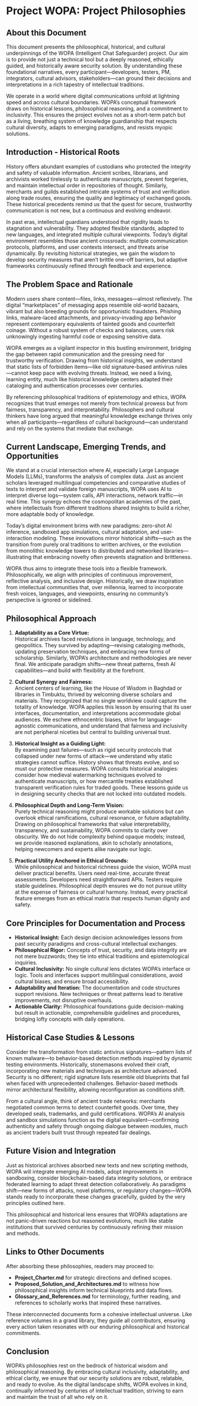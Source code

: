 # Project WOPA: Project Philosophies

## About this Document
This document presents the philosophical, historical, and cultural underpinnings of the WOPA (Intelligent Chat Safeguarder) project. Our aim is to provide not just a technical tool but a deeply reasoned, ethically guided, and historically aware security solution. By understanding these foundational narratives, every participant—developers, testers, PM, integrators, cultural advisors, stakeholders—can ground their decisions and interpretations in a rich tapestry of intellectual traditions.

We operate in a world where digital communications unfold at lightning speed and across cultural boundaries. WOPA’s conceptual framework draws on historical lessons, philosophical reasoning, and a commitment to inclusivity. This ensures the project evolves not as a short-term patch but as a living, breathing system of knowledge guardianship that respects cultural diversity, adapts to emerging paradigms, and resists myopic solutions.

## Introduction - Historical Roots
History offers abundant examples of custodians who protected the integrity and safety of valuable information. Ancient scribes, librarians, and archivists worked tirelessly to authenticate manuscripts, prevent forgeries, and maintain intellectual order in repositories of thought. Similarly, merchants and guilds established intricate systems of trust and verification along trade routes, ensuring the quality and legitimacy of exchanged goods. These historical precedents remind us that the quest for secure, trustworthy communication is not new, but a continuous and evolving endeavor.

In past eras, intellectual guardians understood that rigidity leads to stagnation and vulnerability. They adopted flexible standards, adapted to new languages, and integrated multiple cultural viewpoints. Today’s digital environment resembles those ancient crossroads: multiple communication protocols, platforms, and user contexts intersect, and threats arise dynamically. By revisiting historical strategies, we gain the wisdom to develop security measures that aren’t brittle one-off barriers, but adaptive frameworks continuously refined through feedback and experience.

## The Problem Space and Rationale
Modern users share content—files, links, messages—almost reflexively. The digital “marketplaces” of messaging apps resemble old-world bazaars, vibrant but also breeding grounds for opportunistic fraudsters. Phishing links, malware-laced attachments, and privacy-invading app behavior represent contemporary equivalents of tainted goods and counterfeit coinage. Without a robust system of checks and balances, users risk unknowingly ingesting harmful code or exposing sensitive data.

WOPA emerges as a vigilant inspector in this bustling environment, bridging the gap between rapid communication and the pressing need for trustworthy verification. Drawing from historical insights, we understand that static lists of forbidden items—like old signature-based antivirus rules—cannot keep pace with evolving threats. Instead, we need a living, learning entity, much like historical knowledge centers adapted their cataloging and authentication processes over centuries.

By referencing philosophical traditions of epistemology and ethics, WOPA recognizes that trust emerges not merely from technical prowess but from fairness, transparency, and interpretability. Philosophers and cultural thinkers have long argued that meaningful knowledge exchange thrives only when all participants—regardless of cultural background—can understand and rely on the systems that mediate that exchange.

## Current Landscape, Emerging Trends, and Opportunities
We stand at a crucial intersection where AI, especially Large Language Models (LLMs), transforms the analysis of complex data. Just as ancient scholars leveraged multilingual competencies and comparative studies of texts to interpret and validate foreign manuscripts, WOPA uses AI to interpret diverse logs—system calls, API interactions, network traffic—in real time. This synergy echoes the cosmopolitan academies of the past, where intellectuals from different traditions shared insights to build a richer, more adaptable body of knowledge.

Today’s digital environment brims with new paradigms: zero-shot AI inference, sandboxed app simulations, cultural adaptation, and user-interaction modeling. These innovations mirror historical shifts—such as the transition from purely oral traditions to written archives, or the evolution from monolithic knowledge towers to distributed and networked libraries—illustrating that embracing novelty often prevents stagnation and brittleness.

WOPA thus aims to integrate these tools into a flexible framework. Philosophically, we align with principles of continuous improvement, reflective analysis, and inclusive design. Historically, we draw inspiration from intellectual communities that, over millennia, learned to incorporate fresh voices, languages, and viewpoints, ensuring no community’s perspective is ignored or sidelined.

## Philosophical Approach
1. **Adaptability as a Core Virtue:**  
   Historical archives faced revolutions in language, technology, and geopolitics. They survived by adapting—revising cataloging methods, updating preservation techniques, and embracing new forms of scholarship. Similarly, WOPA’s architecture and methodologies are never final. We anticipate paradigm shifts—new threat patterns, fresh AI capabilities—and build with flexibility at the forefront.

2. **Cultural Synergy and Fairness:**  
   Ancient centers of learning, like the House of Wisdom in Baghdad or libraries in Timbuktu, thrived by welcoming diverse scholars and materials. They recognized that no single worldview could capture the totality of knowledge. WOPA applies this lesson by ensuring that its user interfaces, documentation, and interpretations accommodate global audiences. We eschew ethnocentric biases, strive for language-agnostic communications, and understand that fairness and inclusivity are not peripheral niceties but central to building universal trust.

3. **Historical Insight as a Guiding Light:**  
   By examining past failures—such as rigid security protocols that collapsed under new forms of attack—we understand why static strategies cannot suffice. History shows that threats evolve, and so must our protective measures. WOPA consults historical analogies: consider how medieval watermarking techniques evolved to authenticate manuscripts, or how mercantile treaties established transparent verification rules for traded goods. These lessons guide us in designing security checks that are not locked into outdated models.

4. **Philosophical Depth and Long-Term Vision:**  
   Purely technical reasoning might produce workable solutions but can overlook ethical ramifications, cultural resonance, or future adaptability. Drawing on philosophical frameworks that value interpretability, transparency, and sustainability, WOPA commits to clarity over obscurity. We do not hide complexity behind opaque models; instead, we provide reasoned explanations, akin to scholarly annotations, helping newcomers and experts alike navigate our logic.

5. **Practical Utility Anchored in Ethical Grounds:**  
   While philosophical and historical richness guide the vision, WOPA must deliver practical benefits. Users need real-time, accurate threat assessments. Developers need straightforward APIs. Testers require stable guidelines. Philosophical depth ensures we do not pursue utility at the expense of fairness or cultural harmony. Instead, every practical feature emerges from an ethical matrix that respects human dignity and safety.

## Core Principles for Documentation and Process
- **Historical Insight:** Each design decision acknowledges lessons from past security paradigms and cross-cultural intellectual exchanges.
- **Philosophical Rigor:** Concepts of trust, security, and data integrity are not mere buzzwords; they tie into ethical traditions and epistemological inquiries.
- **Cultural Inclusivity:** No single cultural lens dictates WOPA’s interface or logic. Tools and interfaces support multilingual considerations, avoid cultural biases, and ensure broad accessibility.
- **Adaptability and Iteration:** The documentation and code structures support revisions. New techniques or threat patterns lead to iterative improvements, not disruptive overhauls.
- **Actionable Clarity:** Philosophical foundations guide decision-making but result in actionable, comprehensible guidelines and procedures, bridging lofty concepts with daily operations.

## Historical Case Studies & Lessons
Consider the transformation from static antivirus signatures—pattern lists of known malware—to behavior-based detection methods inspired by dynamic testing environments. Historically, stonemasons evolved their craft, incorporating new materials and techniques as architecture advanced. Security is no different; rigid signature lists resemble old blueprints that fail when faced with unprecedented challenges. Behavior-based methods mirror architectural flexibility, allowing reconfiguration as conditions shift.

From a cultural angle, think of ancient trade networks: merchants negotiated common terms to detect counterfeit goods. Over time, they developed seals, trademarks, and guild certifications. WOPA’s AI analysis and sandbox simulations function as the digital equivalent—confirming authenticity and safety through ongoing dialogue between modules, much as ancient traders built trust through repeated fair dealings.

## Future Vision and Integration
Just as historical archives absorbed new texts and new scripting methods, WOPA will integrate emerging AI models, adopt improvements in sandboxing, consider blockchain-based data integrity solutions, or embrace federated learning to adapt threat detection collaboratively. As paradigms shift—new forms of attacks, novel platforms, or regulatory changes—WOPA stands ready to incorporate these changes gracefully, guided by the very principles outlined here.

This philosophical and historical lens ensures that WOPA’s adaptations are not panic-driven reactions but reasoned evolutions, much like stable institutions that survived centuries by continuously refining their mission and methods.

## Links to Other Documents
After absorbing these philosophies, readers may proceed to:
- **Project_Charter.md** for strategic directions and defined scopes.
- **Proposed_Solution_and_Architectures.md** to witness how philosophical insights inform technical blueprints and data flows.
- **Glossary_and_References.md** for terminology, further reading, and references to scholarly works that inspired these narratives.

These interconnected documents form a cohesive intellectual universe. Like reference volumes in a grand library, they guide all contributors, ensuring every action taken resonates with our enduring philosophical and historical commitments.

## Conclusion
WOPA’s philosophies rest on the bedrock of historical wisdom and philosophical reasoning. By embracing cultural inclusivity, adaptability, and ethical clarity, we ensure that our security solutions are robust, relatable, and ready to evolve. As the digital landscape shifts, WOPA evolves in kind, continually informed by centuries of intellectual tradition, striving to earn and maintain the trust of all who rely on it.
